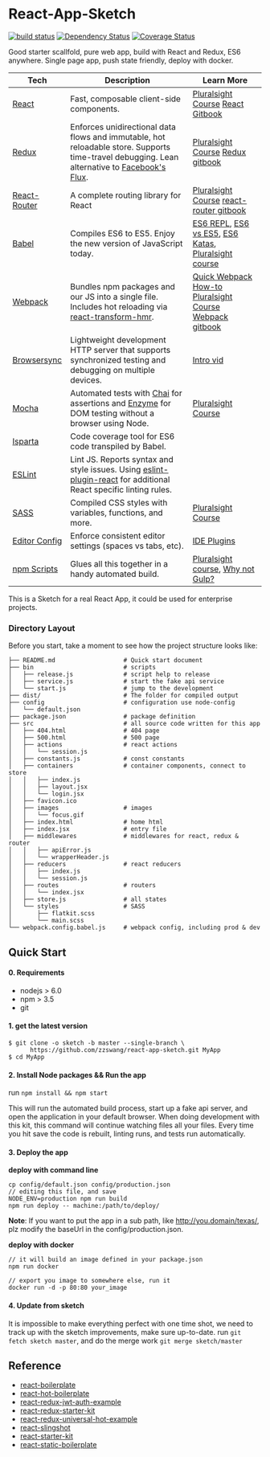 # React-App-Sketch

[![build status](https://img.shields.io/travis/coryhouse/react-slingshot.svg?style=flat-square)](https://travis-ci.org/coryhouse/react-slingshot)
[![Dependency Status](https://david-dm.org/coryhouse/react-slingshot.svg?style=flat-square)](https://david-dm.org/coryhouse/react-slingshot)
[![Coverage Status](https://coveralls.io/repos/github/coryhouse/react-slingshot/badge.svg?branch=master)](https://coveralls.io/github/coryhouse/react-slingshot?branch=master)

Good starter scallfold, pure web app, build with React and Redux, ES6 anywhere. Single page app, push state friendly, deploy with docker.

| **Tech** | **Description** |**Learn More**|
|----------|-------|---|
|  [React](https://facebook.github.io/react/)  |   Fast, composable client-side components.    | [Pluralsight Course](https://www.pluralsight.com/courses/react-flux-building-applications) [React Gitbook](https://hulufei.gitbooks.io/react-tutorial/content) |
|  [Redux](http://redux.js.org) |  Enforces unidirectional data flows and immutable, hot reloadable store. Supports time-travel debugging. Lean alternative to [Facebook's Flux](https://facebook.github.io/flux/docs/overview.html).| [Pluralsight Course](http://www.pluralsight.com/courses/react-redux-react-router-es6)  [Redux gitbook](http://cn.redux.js.org/index.html)  |
|  [React-Router](https://github.com/reactjs/react-router) | A complete routing library for React | [Pluralsight Course](https://www.pluralsight.com/courses/react-flux-building-applications)  [react-router gitbook](http://react-guide.github.io/react-router-cn)|
|  [Babel](http://babeljs.io) |  Compiles ES6 to ES5. Enjoy the new version of JavaScript today.     | [ES6 REPL](https://babeljs.io/repl/), [ES6 vs ES5](http://es6-features.org), [ES6 Katas](http://es6katas.org), [Pluralsight course](https://www.pluralsight.com/courses/javascript-fundamentals-es6)    |
| [Webpack](http://webpack.github.io) | Bundles npm packages and our JS into a single file. Includes hot reloading via [react-transform-hmr](https://www.npmjs.com/package/react-transform-hmr). | [Quick Webpack How-to](https://github.com/petehunt/webpack-howto) [Pluralsight Course](https://www.pluralsight.com/courses/webpack-fundamentals) [Webpack gitbook](http://zhaoda.net/webpack-handbook)|
| [Browsersync](https://www.browsersync.io/) | Lightweight development HTTP server that supports synchronized testing and debugging on multiple devices. | [Intro vid](https://www.youtube.com/watch?time_continue=1&v=heNWfzc7ufQ)|
| [Mocha](http://mochajs.org) | Automated tests with [Chai](http://chaijs.com/) for assertions and [Enzyme](https://github.com/airbnb/enzyme) for DOM testing without a browser using Node. | [Pluralsight Course](https://www.pluralsight.com/courses/testing-javascript) |
| [Isparta](https://github.com/douglasduteil/isparta) | Code coverage tool for ES6 code transpiled by Babel. | |
| [ESLint](http://eslint.org/)| Lint JS. Reports syntax and style issues. Using [eslint-plugin-react](https://github.com/yannickcr/eslint-plugin-react) for additional React specific linting rules. | |
| [SASS](http://sass-lang.com/) | Compiled CSS styles with variables, functions, and more. | [Pluralsight Course](https://www.pluralsight.com/courses/better-css)|
| [Editor Config](http://editorconfig.org) | Enforce consistent editor settings (spaces vs tabs, etc). | [IDE Plugins](http://editorconfig.org/#download) |
| [npm Scripts](https://docs.npmjs.com/misc/scripts)| Glues all this together in a handy automated build. | [Pluralsight course](https://www.pluralsight.com/courses/npm-build-tool-introduction), [Why not Gulp?](https://medium.com/@housecor/why-i-left-gulp-and-grunt-for-npm-scripts-3d6853dd22b8#.vtaziro8n)  |

This is a Sketch for a real React App, it could be used for enterprise projects.


### Directory Layout

Before you start, take a moment to see how the project structure looks like:

```
├── README.md                   # Quick start document
├── bin                         # scripts
│   ├── release.js              # script help to release
│   ├── service.js              # start the fake api service
│   └── start.js                # jump to the development
├── dist/                       # The folder for compiled output
├── config                      # configuration use node-config
│   └── default.json
├── package.json                # package definition
├── src                         # all source code written for this app
│   ├── 404.html                # 404 page
│   ├── 500.html                # 500 page
│   ├── actions                 # react actions 
│   │   └── session.js
│   ├── constants.js            # const constants
│   ├── containers              # container components, connect to store
│   │   ├── index.js
│   │   ├── layout.jsx
│   │   └── login.jsx
│   ├── favicon.ico
│   ├── images                  # images
│   │   └── focus.gif
│   ├── index.html              # home html
│   ├── index.jsx               # entry file
│   ├── middlewares             # middlewares for react, redux & router
│   │   ├── apiError.js
│   │   └── wrapperHeader.js
│   ├── reducers                # react reducers
│   │   ├── index.js
│   │   └── session.js
│   ├── routes                  # routers
│   │   └── index.jsx
│   ├── store.js                # all states
│   └── styles                  # SASS
│       ├── flatkit.scss
│       └── main.scss
└── webpack.config.babel.js     # webpack config, including prod & dev
```



## Quick Start

#### 0. **Requirements**

* nodejs > 6.0
* npm > 3.5
* git

#### 1. **get the latest version**

```
$ git clone -o sketch -b master --single-branch \
      https://github.com/zzswang/react-app-sketch.git MyApp
$ cd MyApp
```

#### 2. **Install Node packages && Run the app**

run `npm install && npm start`

This will run the automated build process, start up a fake api server, and open the application in your default browser. When doing development with this kit, this command will continue watching files all your files. Every time you hit save the code is rebuilt, linting runs, and tests run automatically. 

#### 3. **Deploy the app** 

**deploy with command line**

```
cp config/default.json config/production.json
// editing this file, and save
NODE_ENV=production npm run build
npm run deploy -- machine:/path/to/deploy/
```

**Note**: If you want to put the app in a sub path, like http://you.domain/texas/, plz modify the baseUrl in the config/production.json.


**deploy with docker**

```
// it will build an image defined in your package.json
npm run docker

// export you image to somewhere else, run it
docker run -d -p 80:80 your_image
```

#### 4. **Update from sketch**
It is impossible to make everything perfect with one time shot, we need to track up with the sketch improvements, make sure up-to-date.
run `git fetch sketch master`, and do the merge work `git merge sketch/master`


## Reference
- [react-boilerplate](https://github.com/mxstbr/react-boilerplate)
- [react-hot-boilerplate](https://github.com/gaearon/react-hot-boilerplate)
- [react-redux-jwt-auth-example](https://github.com/joshgeller/react-redux-jwt-auth-example)
- [react-redux-starter-kit](https://github.com/davezuko/react-redux-starter-kit)
- [react-redux-universal-hot-example](https://github.com/erikras/react-redux-universal-hot-example)
- [react-slingshot](https://github.com/coryhouse/react-slingshot)
- [react-starter-kit](https://github.com/kriasoft/react-starter-kit)
- [react-static-boilerplate](https://github.com/kriasoft/react-static-boilerplate)
